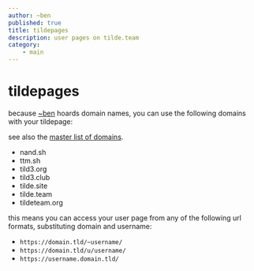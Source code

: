 ```yaml
---
author: ~ben
published: true
title: tildepages
description: user pages on tilde.team
category: 
    - main
---
```


# tildepages


because [~ben](https://tilde.team/~ben/) hoards domain names, you can use the following domains with your tildepage:

see also the [master list of domains](?page=domains).

* nand.sh
* ttm.sh
* tild3.org
* tild3.club
* tilde.site
* tilde.team
* tildeteam.org

this means you can access your user page from any of the following url formats, substituting domain and username:

* `https://domain.tld/~username/`
* `https://domain.tld/u/username/`
* `https://username.domain.tld/`

